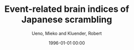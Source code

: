 ---
layout: post
title: Event-related brain indices of Japanese scrambling

date: 1996-01-01 00:00
author: Ueno, Mieko and Kluender, Robert
tags: ["anterior negativity","canonical word order","erp","event-related brain potential","filler-gap dependency","head-driven parser","japanese sentence processing","lan","p600","scrambling"]
journal: Brain and Language

link: https://doi.org/10.1016/S0093-934X(02)00543-6

year: 2003
---